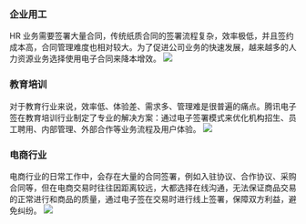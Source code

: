 ### 企业用工
HR 业务需要签署大量合同，传统纸质合同的签署流程复杂，效率极低，并且签约成本高，合同管理难度也相对较大。为了促进公司业务的快速发展，越来越多的人力资源业务选择使用电子合同来降本增效。
![](https://qcloudimg.tencent-cloud.cn/raw/b85dc097e79df88246cce2e6df045dcb.png)

### 教育培训
对于教育行业来说，效率低、体验差、需求多、管理难是很普遍的痛点。腾讯电子签在教育培训行业制定了专业的解决方案：通过电子签署模式来优化机构招生、员工聘用、内部管理、外部合作等业务流程及用户体验。
![](https://qcloudimg.tencent-cloud.cn/raw/b190b7a0a7d86a5b1a9b87cbdbddde7f.png)

### 电商行业
电商行业的日常工作中，会存在大量的合同签署，例如入驻协议、合作协议、采购合同等，但在电商交易时往往因距离较远，大都选择在线沟通，无法保证商品交易的正常进行和商品的质量，通过电子签在交易时进行线上签署，保障双方利益，避免纠纷。
![](https://qcloudimg.tencent-cloud.cn/raw/2afa9632f6f8c3366a220b0d0cf304fa.png)

